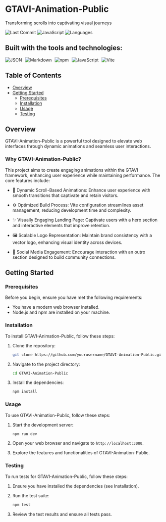 # GTAVI-Animation-Public

Transforming scrolls into captivating visual journeys

![Last Commit](https://img.shields.io/badge/last%20commit-today-blue)
![JavaScript](https://img.shields.io/badge/javascript-64.2%25-blue)
![Languages](https://img.shields.io/badge/languages-3-blue)

## Built with the tools and technologies:

<div style="display: flex; gap: 10px;">
  <img src="https://img.shields.io/badge/JSON-000000?style=for-the-badge&logo=json&logoColor=white" alt="JSON"/>
  <img src="https://img.shields.io/badge/Markdown-000000?style=for-the-badge&logo=markdown&logoColor=white" alt="Markdown"/>
  <img src="https://img.shields.io/badge/npm-CB3837?style=for-the-badge&logo=npm&logoColor=white" alt="npm"/>
  <img src="https://img.shields.io/badge/JavaScript-F7DF1E?style=for-the-badge&logo=javascript&logoColor=black" alt="JavaScript"/>
  <img src="https://img.shields.io/badge/Vite-646CFF?style=for-the-badge&logo=vite&logoColor=white" alt="Vite"/>
</div>

## Table of Contents

- [Overview](#overview)
- [Getting Started](#getting-started)
  - [Prerequisites](#prerequisites)
  - [Installation](#installation)
  - [Usage](#usage)
  - [Testing](#testing)

## Overview

GTAVI-Animation-Public is a powerful tool designed to elevate web interfaces through dynamic animations and seamless user interactions.

### Why GTAVI-Animation-Public?

This project aims to create engaging animations within the GTAVI framework, enhancing user experience while maintaining performance. The core features include:

- 🌊 Dynamic Scroll-Based Animations: Enhance user experience with smooth transitions that captivate and retain visitors.

- ⚙️ Optimized Build Process: Vite configuration streamlines asset management, reducing development time and complexity.

- ✨ Visually Engaging Landing Page: Captivate users with a hero section and interactive elements that improve retention.

- 🖼️ Scalable Logo Representation: Maintain brand consistency with a vector logo, enhancing visual identity across devices.

- 📱 Social Media Engagement: Encourage interaction with an outro section designed to build community connections.

## Getting Started

### Prerequisites

Before you begin, ensure you have met the following requirements:

- You have a modern web browser installed.
- Node.js and npm are installed on your machine.

### Installation

To install GTAVI-Animation-Public, follow these steps:

1. Clone the repository:

   ```bash
   git clone https://github.com/yourusername/GTAVI-Animation-Public.git
   ```

2. Navigate to the project directory:

   ```bash
   cd GTAVI-Animation-Public
   ```

3. Install the dependencies:

   ```bash
   npm install
   ```

### Usage

To use GTAVI-Animation-Public, follow these steps:

1. Start the development server:

   ```bash
   npm run dev
   ```

2. Open your web browser and navigate to `http://localhost:3000`.

3. Explore the features and functionalities of GTAVI-Animation-Public.

### Testing

To run tests for GTAVI-Animation-Public, follow these steps:

1. Ensure you have installed the dependencies (see Installation).

2. Run the test suite:

   ```bash
   npm test
   ```

3. Review the test results and ensure all tests pass.
